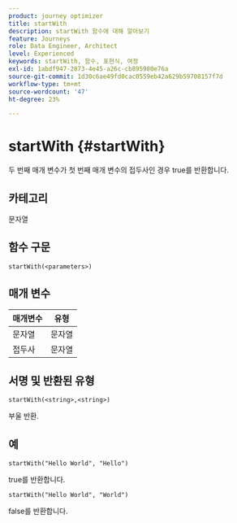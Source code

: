 ```yaml
---
product: journey optimizer
title: startWith
description: startWith 함수에 대해 알아보기
feature: Journeys
role: Data Engineer, Architect
level: Experienced
keywords: startWith, 함수, 표현식, 여정
exl-id: 1abdf947-2873-4e45-a26c-cb895980e76a
source-git-commit: 1d30c6ae49fd0cac0559eb42a629b59708157f7d
workflow-type: tm+mt
source-wordcount: '47'
ht-degree: 23%

---
```


# startWith {#startWith}

두 번째 매개 변수가 첫 번째 매개 변수의 접두사인 경우 true를 반환합니다.

## 카테고리

문자열

## 함수 구문

`startWith(<parameters>)`

## 매개 변수

| 매개변수 | 유형 |
|-------------|--------|
| 문자열 | 문자열 |
| 접두사 | 문자열 |

## 서명 및 반환된 유형

`startWith(<string>,<string>)`

부울 반환.

## 예

`startWith("Hello World", "Hello")`

true를 반환합니다.

`startWith("Hello World", "World")`

false를 반환합니다.
